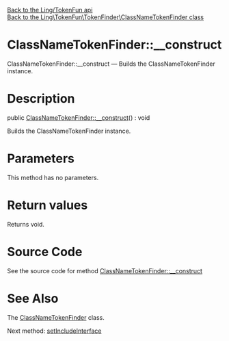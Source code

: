 [Back to the Ling/TokenFun api](https://github.com/lingtalfi/TokenFun/blob/master/doc/api/Ling/TokenFun.md)<br>
[Back to the Ling\TokenFun\TokenFinder\ClassNameTokenFinder class](https://github.com/lingtalfi/TokenFun/blob/master/doc/api/Ling/TokenFun/TokenFinder/ClassNameTokenFinder.md)


ClassNameTokenFinder::__construct
================



ClassNameTokenFinder::__construct — Builds the ClassNameTokenFinder instance.




Description
================


public [ClassNameTokenFinder::__construct](https://github.com/lingtalfi/TokenFun/blob/master/doc/api/Ling/TokenFun/TokenFinder/ClassNameTokenFinder/__construct.md)() : void




Builds the ClassNameTokenFinder instance.




Parameters
================

This method has no parameters.


Return values
================

Returns void.








Source Code
===========
See the source code for method [ClassNameTokenFinder::__construct](https://github.com/lingtalfi/TokenFun/blob/master/TokenFinder/ClassNameTokenFinder.php#L50-L54)


See Also
================

The [ClassNameTokenFinder](https://github.com/lingtalfi/TokenFun/blob/master/doc/api/Ling/TokenFun/TokenFinder/ClassNameTokenFinder.md) class.

Next method: [setIncludeInterface](https://github.com/lingtalfi/TokenFun/blob/master/doc/api/Ling/TokenFun/TokenFinder/ClassNameTokenFinder/setIncludeInterface.md)<br>

